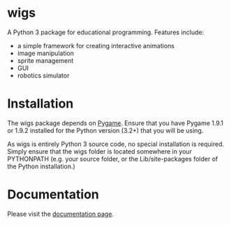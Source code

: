 # wigs
A Python 3 package for educational programming. Features include:
* a simple framework for creating interactive animations
* image manipulation
* sprite management
* GUI
* robotics simulator

# Installation
The wigs package depends on [Pygame](http://www.pygame.org). Ensure that you have Pygame 1.9.1 or 1.9.2 installed for the Python version (3.2+) that you will be using.

As wigs is entirely Python 3 source code, no special installation is required. Simply ensure that the wigs folder is located somewhere in your PYTHONPATH (e.g. your source folder, or the Lib/site-packages folder of the Python installation.)

# Documentation
Please visit the [documentation page](http://devwigs.github.io).
